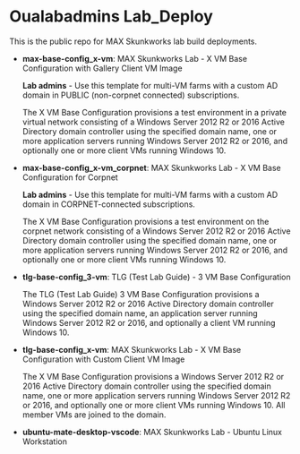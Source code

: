 # Oualabadmins Lab_Deploy

This is the public repo for MAX Skunkworks lab build deployments.

+ **max-base-config_x-vm**: MAX Skunkworks Lab - X VM Base Configuration with Gallery Client VM Image

    **Lab admins** - Use this template for multi-VM farms with a custom AD domain in PUBLIC (non-corpnet connected) subscriptions.

    The X VM Base Configuration provisions a test environment in a private virtual network consisting of a Windows Server 2012 R2 or 2016 Active Directory domain controller using the specified domain name, one or more application servers running Windows Server 2012 R2 or 2016, and optionally one or more client VMs running Windows 10.

+ **max-base-config_x-vm_corpnet**: MAX Skunkworks Lab - X VM Base Configuration for Corpnet

    **Lab admins** - Use this template for multi-VM farms with a custom AD domain in CORPNET-connected subscriptions.

    The X VM Base Configuration provisions a test environment on the corpnet network consisting of a Windows Server 2012 R2 or 2016 Active Directory domain controller using the specified domain name, one or more application servers running Windows Server 2012 R2 or 2016, and optionally one or more client VMs running Windows 10.

+ **tlg-base-config_3-vm**: TLG (Test Lab Guide) - 3 VM Base Configuration

    The TLG (Test Lab Guide) 3 VM Base Configuration provisions a Windows Server 2012 R2 or 2016 Active Directory domain controller using the specified domain name, an application server running Windows Server 2012 R2 or 2016, and optionally a client VM running Windows 10.

+ **tlg-base-config_x-vm**: MAX Skunkworks Lab - X VM Base Configuration with Custom Client VM Image

    The X VM Base Configuration provisions a Windows Server 2012 R2 or 2016 Active Directory domain controller using the specified domain name, one or more application servers running Windows Server 2012 R2 or 2016, and optionally one or more client VMs running Windows 10. All member VMs are joined to the domain.

+ **ubuntu-mate-desktop-vscode**: MAX Skunkworks Lab - Ubuntu Linux Workstation
